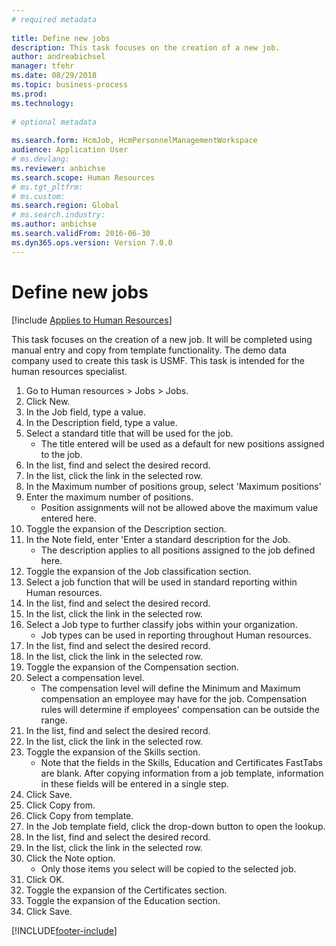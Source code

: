 ```yaml
--- 
# required metadata 
 
title: Define new jobs
description: This task focuses on the creation of a new job. 
author: andreabichsel
manager: tfehr 
ms.date: 08/29/2018
ms.topic: business-process 
ms.prod:  
ms.technology:  
 
# optional metadata 
 
ms.search.form: HcmJob, HcmPersonnelManagementWorkspace
audience: Application User 
# ms.devlang:  
ms.reviewer: anbichse
ms.search.scope: Human Resources
# ms.tgt_pltfrm:  
# ms.custom:  
ms.search.region: Global
# ms.search.industry: 
ms.author: anbichse
ms.search.validFrom: 2016-06-30 
ms.dyn365.ops.version: Version 7.0.0 
---
```

# Define new jobs

[!include [Applies to Human Resources](../includes/applies-to-hr.md)]



This task focuses on the creation of a new job. It will be completed using manual entry and copy from template functionality. The demo data company used to create this task is USMF. This task is intended for the human resources specialist.

1. Go to Human resources > Jobs > Jobs.
2. Click New.
3. In the Job field, type a value.
4. In the Description field, type a value.
5. Select a standard title that will be used for the job. 
    * The title entered will be used as a default for new positions assigned to the job.  
6. In the list, find and select the desired record.
7. In the list, click the link in the selected row.
8. In the Maximum number of positions group, select 'Maximum positions'
9. Enter the maximum number of positions. 
    * Position assignments will not be allowed above the maximum value entered here.  
10. Toggle the expansion of the Description section.
11. In the Note field, enter 'Enter a standard description for the Job.
    * The description applies to all positions assigned to the job defined here.  
12. Toggle the expansion of the Job classification section.
13. Select a job function that will be used in standard reporting within Human resources.
14. In the list, find and select the desired record.
15. In the list, click the link in the selected row.
16. Select a Job type to further classify jobs within your organization. 
    * Job types can be used in reporting throughout Human resources.  
17. In the list, find and select the desired record.
18. In the list, click the link in the selected row.
19. Toggle the expansion of the Compensation section.
20. Select a compensation level.
    * The compensation level will define the Minimum and Maximum compensation an employee may have for the job. Compensation rules will determine if employees' compensation can be outside the range.  
21. In the list, find and select the desired record.
22. In the list, click the link in the selected row.
23. Toggle the expansion of the Skills section.
    * Note that the fields in the Skills, Education and Certificates FastTabs are blank. After copying information from a job template, information in these fields will be entered in a single step.   
24. Click Save.
25. Click Copy from.
26. Click Copy from template.
27. In the Job template field, click the drop-down button to open the lookup.
28. In the list, find and select the desired record.
29. In the list, click the link in the selected row.
30. Click the Note option.
    * Only those items you select will be copied to the selected job.    
31. Click OK.
32. Toggle the expansion of the Certificates section.
33. Toggle the expansion of the Education section.
34. Click Save.



[!INCLUDE[footer-include](../includes/footer-banner.md)]